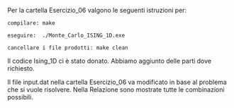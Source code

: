 Per la cartella Esercizio_06 valgono le seguenti istruzioni per:

	compilare: make

	eseguire:  ./Monte_Carlo_ISING_1D.exe

	cancellare i file prodotti: make clean
	

Il codice Ising_1D ci è stato donato. Abbiamo aggiunto delle parti dove richiesto. 

Il file input.dat nella cartella Esercizio_06 va modificato in base al problema che 
si vuole risolvere. Nella Relazione sono mostrate tutte le combinazioni possibili.


